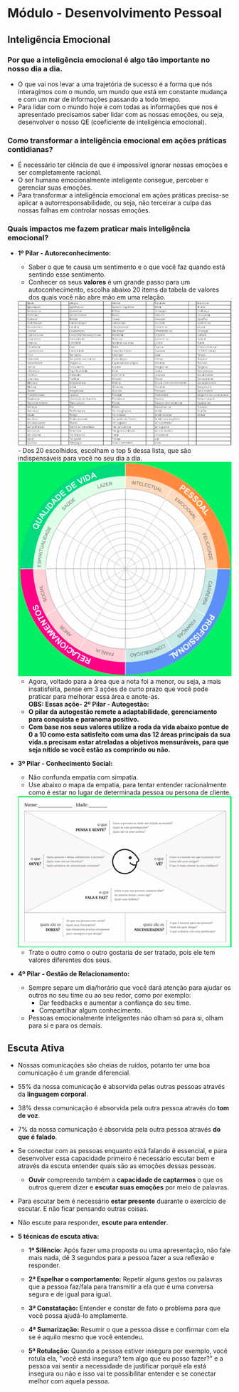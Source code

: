 # Módulo - Desenvolvimento Pessoal


## Inteligência Emocional
### Por que a inteligência emocional é algo tão importante no nosso dia a dia.
- O que vai nos levar a uma trajetória de sucesso é a forma que nós interagimos com o mundo, um mundo que está em constante mudança e com um mar de informações passando a todo tmepo.
- Para lidar com o mundo hoje e com todas as informações que nos é apresentado precisamos saber lidar com as nossas emoções, ou seja, desenvolver o nosso QE (coeficiente de inteligência emocional).
### Como transformar a inteligência emocional em ações práticas contidianas?
- É necessário ter ciência de que é impossível ignorar nossas emoções e ser completamente racional.
- O ser humano emocionalmente inteligente consegue, perceber e gerenciar suas emoções.
- Para transformar a inteligência emocional em ações práticas precisa-se aplicar a autorresponsabilidade, ou seja, não terceirar a culpa das nossas falhas em controlar nossas emoções.
### Quais impactos me fazem praticar mais inteligência emocional?
- <b>1º Pilar - Autoreconhecimento:</b>
    - Saber o que te causa um sentimento e o que você faz quando está sentindo esse sentimento.
    - Conhecer os seus <b>valores</b> é um grande passo para um autoconhecimento, escolha abaixo 20 items da tabela de valores dos quais você não abre mão em uma relação.
    <img src="./img/valores.png" />
    - Dos 20 escolhidos, escolham o top 5 dessa lista, que são indispensáveis para você no seu dia a dia.
    <img src="./img/roda-da-vida.png" />

    - Agora, voltado para a área que a nota foi a menor, ou seja, a mais insatisfeita, pense em 3 ações de curto prazo que você pode praticar para melhorar essa área e anote-as.
    <br><b>OBS: Essas açõe- <b>2º Pilar - Autogestão:</b>
    - O pilar da autogestão remete a adaptabilidade, gerenciamento para conquista e paranoma positivo.
    - Com base nos seus valores utilize a roda da vida abaixo pontue de 0 a 10 como esta satisfeito com uma das 12 áreas principais da sua vida.s precisam estar atreladas a objetivos mensuráveis, para que seja nítido se você estão as comprindo ou não.</b>
- <b>3º Pilar - Conhecimento Social:</b>
    - Não confunda empatia com simpatia.
    - Use abaixo o mapa da empatia, para tentar entender racionalmente como é estar no lugar de determinada pessoa ou persona de cliente.
    <img src="./img/mapa-empatia.png" />

    - Trate o outro como o outro gostaria de ser tratado, pois ele tem valores diferentes dos seus.
- <b>4º Pilar - Gestão de Relacionamento:</b>
    - Sempre separe um dia/horário que você dará atenção para ajudar os outros no seu time ou ao seu redor, como por exemplo:
        - Dar feedbacks e aumentar a confiança do seu time.
        - Compartilhar algum conhecimento.
    - Pessoas emocionalmente inteligentes não olham só para si, olham para si e para os demais.

## Escuta Ativa
- Nossas comunicações são cheias de ruídos, potanto ter uma boa comunicação é um grande diferencial.
- 55% da nossa comunicação é absorvida pelas outras pessoas através da <b>linguagem corporal</b>.
- 38% dessa comunicação é absorvida pela outra pessoa através do <b>tom de voz</b>.
- 7% da nossa comunicação é absorvida pela outra pessoa através <b>do que é falado</b>.
- Se conectar com as pessoas enquanto está falando é essencial, e para desenvolver essa capacidade primeiro é necessário escutar bem e através da escuta entender quais são as emoções dessas pessoas.
    - <b>Ouvir</b> compreendo também a <b>capacidade de captarmos</b> o que os outros querem dizer e <b> escutar suas emoções</b> por meio de palavras.
- Para escutar bem é necessário <b>estar presente</b> duarante o exercício de escutar. E não ficar pensando outras coisas.
- Não escute para responder, <b>escute para entender</b>.
- <b>5 técnicas de escuta ativa:</b>
    
    - <b> 1ª Silêncio:</b> Após fazer uma proposta ou uma apresentação, não fale mais nada, dê 3 segundos para a pessoa fazer a sua reflexão e responder.
    
    - <b> 2ª Espelhar o comportamento:</b> Repetir alguns gestos ou palavras que a pessoa faz/fala para transmitir a ela que é uma conversa segura e de igual para igual.

    - <b> 3ª Constatação:</b> Entender e constar de fato o problema para que você possa ajudá-lo amplamente.

    - <b> 4ª Sumarização:</b> Resumir o que a pessoa disse e confirmar com ela se é aquilo mesmo que você entendeu.

    - <b> 5ª Rotulação:</b> Quando a pessoa estiver insegura por exemplo, você rotula ela, "você está insegura? tem algo que eu posso fazer?" e a pessoa vai sentir a necessidade de justificar porquê ela está insegura ou não e isso vai te possibilitar entender e se conectar melhor com aquela pessoa.